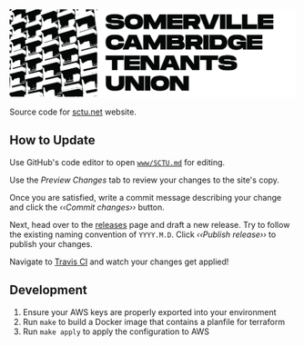 <img alt="sctu" src="./www/logo.jpg"/>

Source code for [sctu.net](https://www.sctu.net) website.

## How to Update

Use GitHub's code editor to open [`www/SCTU.md`](https://github.com/somerville-cambridge-tenants-union/sctu.net/edit/master/www/SCTU.md) for editing.

Use the _Preview Changes_ tab to review your changes to the site's copy.

Once you are satisfied, write a commit message describing your change and click the _‹‹Commit changes››_ button.

Next, head over to the [releases](https://github.com/somerville-cambridge-tenants-union/sctu.net/releases) page and draft a new release. Try to follow the existing naming convention of `YYYY.M.D`. Click _‹‹Publish release››_ to publish your changes.

Navigate to [Travis CI](https://travis-ci.com/somerville-cambridge-tenants-union/sctu.net) and watch your changes get applied!

## Development

1. Ensure your AWS keys are properly exported into your environment
2. Run `make` to build a Docker image that contains a planfile for terraform
3. Run `make apply` to apply the configuration to AWS
